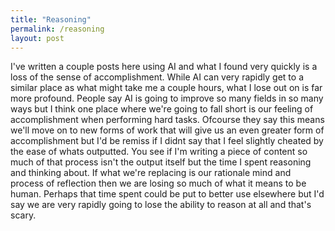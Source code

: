 ```yaml
---
title: "Reasoning"
permalink: /reasoning
layout: post
---
```


I've written a couple posts here using AI and what I
found very quickly is a loss of the sense of accomplishment. 
While AI can very rapidly get to a similar place as what 
might take me a couple hours, what I lose out on is far more 
profound. People say AI is going to improve so many fields in 
so many ways but I think one place where we're going to fall 
short is our feeling of accomplishment when performing hard tasks. 
Ofcourse they say this means we'll move on to new forms of work
that will give us an even greater form of accomplishment but 
I'd be remiss if I didnt say that I feel slightly cheated by the 
ease of whats outputted. You see if I'm writing a piece of content
so much of that process isn't the output itself but the time I 
spent reasoning and thinking about. If what we're replacing is 
our rationale mind and process of reflection then we are losing 
so much of what it means to be human. Perhaps that time spent 
could be put to better use elsewhere but I'd say we are very 
rapidly going to lose the ability to reason at all and that's 
scary.

